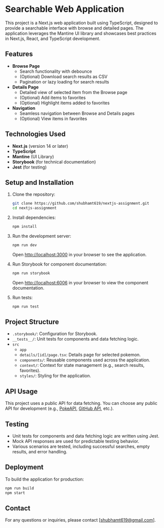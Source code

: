 
# Searchable Web Application

This project is a Next.js web application built using TypeScript, designed to provide a searchable interface with browse and detailed pages. The application leverages the Mantine UI library and showcases best practices in Next.js, React, and TypeScript development.

## Features

- **Browse Page**
  - Search functionality with debounce
  - (Optional) Download search results as CSV
  - Pagination or lazy loading for search results
- **Details Page**
  - Detailed view of selected item from the Browse page
  - (Optional) Add items to favorites
  - (Optional) Highlight items added to favorites
- **Navigation**
  - Seamless navigation between Browse and Details pages
  - (Optional) View items in favorites

## Technologies Used

- **Next.js** (version 14 or later)
- **TypeScript**
- **Mantine** (UI Library)
- **Storybook** (for technical documentation)
- **Jest** (for testing)

## Setup and Installation

1. Clone the repository:
   ```sh
   git clone https://github.com/shubhamt619/nextjs-assignment.git
   cd nextjs-assignment
   ```

2. Install dependencies:
   ```sh
   npm install
   ```

3. Run the development server:
   ```sh
   npm run dev
   ```
   Open [http://localhost:3000](http://localhost:3000) in your browser to see the application.

4. Run Storybook for component documentation:
   ```sh
   npm run storybook
   ```
   Open [http://localhost:6006](http://localhost:6006) in your browser to view the component documentation.

5. Run tests:
   ```sh
   npm run test
   ```

## Project Structure
- `.storybook/`: Configuration for Storybook.
- `__tests__/`: Unit tests for components and data fetching logic.
- `src`
  - `app`
   - `details/[id]/page.tsx`: Details page for selected pokemon.
  - `components/`: Reusable components used across the application.
  - `context/`: Context for state management (e.g., search results, favorites).
  - `styles/`: Styling for the application.

## API Usage

This project uses a public API for data fetching. You can choose any public API for development (e.g., [PokeAPI](https://pokeapi.co/api/v2/), [GitHub API](https://api.github.com/), etc.).

## Testing

- Unit tests for components and data fetching logic are written using Jest.
- Mock API responses are used for predictable testing behavior.
- Various scenarios are tested, including successful searches, empty results, and error handling.

## Deployment

To build the application for production:
```sh
npm run build
npm start
```

## Contact

For any questions or inquiries, please contact [shubhamt619@gmail.com].
